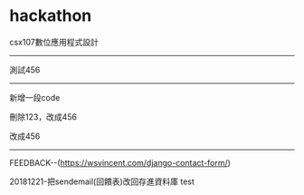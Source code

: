 # hackathon
csx107數位應用程式設計

---

測試456

---

新增一段code

刪除123，改成456

改成456

---
FEEDBACK--(https://wsvincent.com/django-contact-form/)

20181221-把sendemail(回饋表)改回存進資料庫
test
